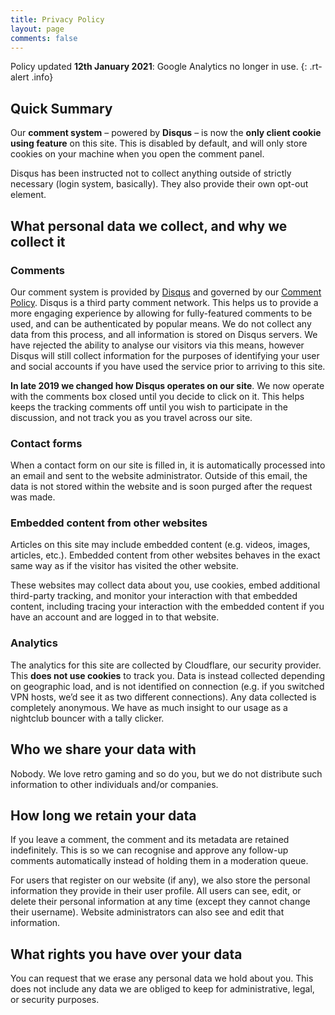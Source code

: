 ```yaml
---
title: Privacy Policy
layout: page
comments: false
---
```


Policy updated **12th January 2021**: Google Analytics no longer in use.
{: .rt-alert .info}

## Quick Summary

Our **comment system** – powered by **Disqus** – is now the **only client cookie using feature** on this site. This is disabled by default, and will only store cookies on your machine when you open the comment panel.

Disqus has been instructed not to collect anything outside of strictly necessary (login system, basically). They also provide their own opt-out element.

## What personal data we collect, and why we collect it

### Comments

Our comment system is provided by [Disqus](https://help.disqus.com/terms-and-policies/disqus-privacy-policy) and governed by our [Comment Policy](https://revive.today/comment-policy/). Disqus is a third party comment network. This helps us to provide a more engaging experience by allowing for fully-featured comments to be used, and can be authenticated by popular means. We do not collect any data from this process, and all information is stored on Disqus servers. We have rejected the ability to analyse our visitors via this means, however Disqus will still collect information for the purposes of identifying your user and social accounts if you have used the service prior to arriving to this site.

**In late 2019 we changed how Disqus operates on our site**. We now operate with the comments box closed until you decide to click on it. This helps keeps the tracking comments off until you wish to participate in the discussion, and not track you as you travel across our site.

### Contact forms

When a contact form on our site is filled in, it is automatically processed into an email and sent to the website administrator. Outside of this email, the data is not stored within the website and is soon purged after the request was made.

### Embedded content from other websites

Articles on this site may include embedded content (e.g. videos, images, articles, etc.). Embedded content from other websites behaves in the exact same way as if the visitor has visited the other website.

These websites may collect data about you, use cookies, embed additional third-party tracking, and monitor your interaction with that embedded content, including tracing your interaction with the embedded content if you have an account and are logged in to that website.

### Analytics

The analytics for this site are collected by Cloudflare, our security provider. This **does not use cookies** to track you. Data is instead collected depending on geographic load, and is not identified on connection (e.g. if you switched VPN hosts, we’d see it as two different connections). Any data collected is completely anonymous. We have as much insight to our usage as a nightclub bouncer with a tally clicker.

## Who we share your data with

Nobody. We love retro gaming and so do you, but we do not distribute such information to other individuals and/or companies.

## How long we retain your data

If you leave a comment, the comment and its metadata are retained indefinitely. This is so we can recognise and approve any follow-up comments automatically instead of holding them in a moderation queue.

For users that register on our website (if any), we also store the personal information they provide in their user profile. All users can see, edit, or delete their personal information at any time (except they cannot change their username). Website administrators can also see and edit that information.

## What rights you have over your data

You can request that we erase any personal data we hold about you. This does not include any data we are obliged to keep for administrative, legal, or security purposes.
